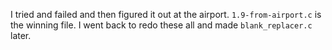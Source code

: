 I tried and failed and then figured it out at the airport. `1.9-from-airport.c` is the winning file.
I went back to redo these all and made `blank_replacer.c` later.

